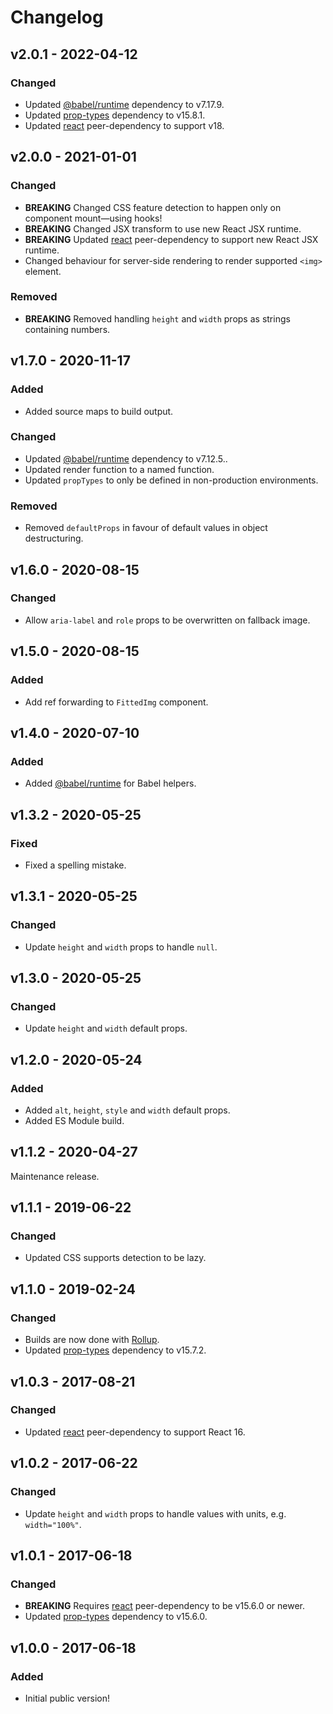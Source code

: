 # Changelog

## v2.0.1 - 2022-04-12

### Changed

- Updated [@babel/runtime](https://www.npmjs.com/package/@babel/runtime) dependency to v7.17.9.
- Updated [prop-types](https://www.npmjs.com/package/prop-types) dependency to v15.8.1.
- Updated [react](https://www.npmjs.com/package/react) peer-dependency to support v18.

## v2.0.0 - 2021-01-01

### Changed

- **BREAKING** Changed CSS feature detection to happen only on component mount—using hooks!
- **BREAKING** Changed JSX transform to use new React JSX runtime.
- **BREAKING** Updated [react](https://www.npmjs.com/package/react) peer-dependency to support new React JSX runtime.
- Changed behaviour for server-side rendering to render supported `<img>` element.

### Removed

- **BREAKING** Removed handling `height` and `width` props as strings containing numbers.

## v1.7.0 - 2020-11-17

### Added

- Added source maps to build output.

### Changed

- Updated [@babel/runtime](https://www.npmjs.com/package/@babel/runtime) dependency to v7.12.5..
- Updated render function to a named function.
- Updated `propTypes` to only be defined in non-production environments.

### Removed

- Removed `defaultProps` in favour of default values in object destructuring.

## v1.6.0 - 2020-08-15

### Changed

- Allow `aria-label` and `role` props to be overwritten on fallback image.

## v1.5.0 - 2020-08-15

### Added

- Add ref forwarding to `FittedImg` component.

## v1.4.0 - 2020-07-10

### Added

- Added [@babel/runtime](https://www.npmjs.com/package/@babel/runtime) for Babel helpers.

## v1.3.2 - 2020-05-25

### Fixed

- Fixed a spelling mistake.

## v1.3.1 - 2020-05-25

### Changed

- Update `height` and `width` props to handle `null`.

## v1.3.0 - 2020-05-25

### Changed

- Update `height` and `width` default props.

## v1.2.0 - 2020-05-24

### Added

- Added `alt`, `height`, `style` and `width` default props.
- Added ES Module build.

## v1.1.2 - 2020-04-27

Maintenance release.

## v1.1.1 - 2019-06-22

### Changed

- Updated CSS supports detection to be lazy.

## v1.1.0 - 2019-02-24

### Changed

- Builds are now done with [Rollup](http://rollupjs.org).
- Updated [prop-types](https://www.npmjs.com/package/prop-types) dependency to v15.7.2.

## v1.0.3 - 2017-08-21

### Changed

- Updated [react](https://www.npmjs.com/package/react) peer-dependency to support React 16.

## v1.0.2 - 2017-06-22

### Changed

- Update `height` and `width` props to handle values with units, e.g. `width="100%"`.

## v1.0.1 - 2017-06-18

### Changed

- **BREAKING** Requires [react](https://www.npmjs.com/package/react) peer-dependency to be v15.6.0 or newer.
- Updated [prop-types](https://www.npmjs.com/package/prop-types) dependency to v15.6.0.

## v1.0.0 - 2017-06-18

### Added

- Initial public version!
